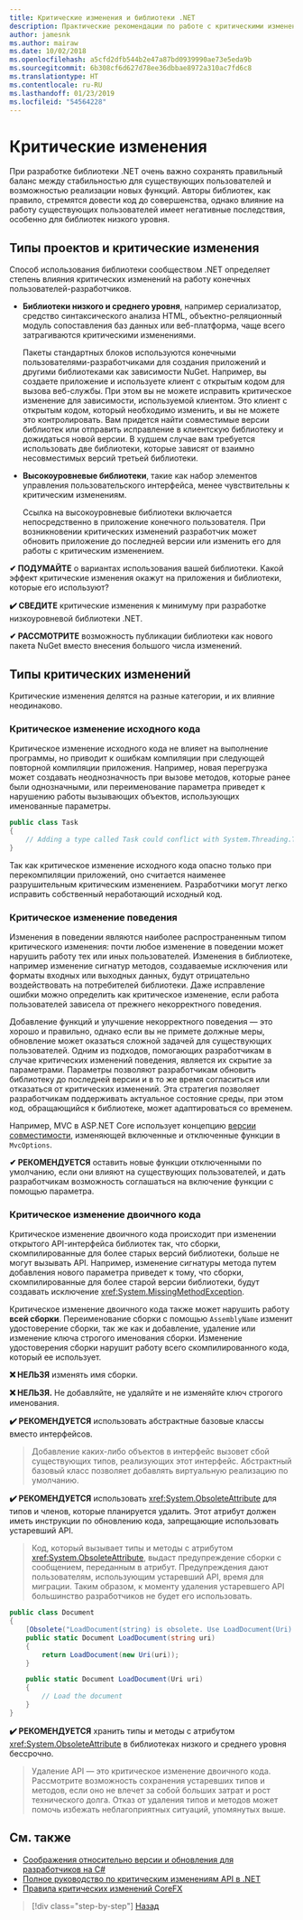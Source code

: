```yaml
---
title: Критические изменения и библиотеки .NET
description: Практические рекомендации по работе с критическими изменениями при создании библиотек .NET.
author: jamesnk
ms.author: mairaw
ms.date: 10/02/2018
ms.openlocfilehash: a5cfd2dfb544b2e47a87bd0939990ae73e5eda9b
ms.sourcegitcommit: 6b308cf6d627d78ee36dbbae8972a310ac7fd6c8
ms.translationtype: HT
ms.contentlocale: ru-RU
ms.lasthandoff: 01/23/2019
ms.locfileid: "54564228"
---
```

# <a name="breaking-changes"></a>Критические изменения

При разработке библиотеки .NET очень важно сохранять правильный баланс между стабильностью для существующих пользователей и возможностью реализации новых функций. Авторы библиотек, как правило, стремятся довести код до совершенства, однако влияние на работу существующих пользователей имеет негативные последствия, особенно для библиотек низкого уровня.

## <a name="project-types-and-breaking-changes"></a>Типы проектов и критические изменения

Способ использования библиотеки сообществом .NET определяет степень влияния критических изменений на работу конечных пользователей-разработчиков.

* **Библиотеки низкого и среднего уровня**, например сериализатор, средство синтаксического анализа HTML, объектно-реляционный модуль сопоставления баз данных или веб-платформа, чаще всего затрагиваются критическими изменениями.

  Пакеты стандартных блоков используются конечными пользователями-разработчиками для создания приложений и другими библиотеками как зависимости NuGet. Например, вы создаете приложение и используете клиент с открытым кодом для вызова веб-службы. При этом вы не можете исправить критическое изменение для зависимости, используемой клиентом. Это клиент с открытым кодом, который необходимо изменить, и вы не можете это контролировать. Вам придется найти совместимые версии библиотек или отправить исправление в клиентскую библиотеку и дожидаться новой версии. В худшем случае вам требуется использовать две библиотеки, которые зависят от взаимно несовместимых версий третьей библиотеки.

* **Высокоуровневые библиотеки**, такие как набор элементов управления пользовательского интерфейса, менее чувствительны к критическим изменениям.

  Ссылка на высокоуровневые библиотеки включается непосредственно в приложение конечного пользователя. При возникновении критических изменений разработчик может обновить приложение до последней версии или изменить его для работы с критическим изменением.

**✔ ПОДУМАЙТЕ️** о вариантах использования вашей библиотеки. Какой эффект критические изменения окажут на приложения и библиотеки, которые его используют?

**✔️ СВЕДИТЕ** критические изменения к минимуму при разработке низкоуровневой библиотеки .NET.

**✔ РАССМОТРИТЕ️** возможность публикации библиотеки как нового пакета NuGet вместо внесения большого числа изменений.

## <a name="types-of-breaking-changes"></a>Типы критических изменений

Критические изменения делятся на разные категории, и их влияние неодинаково.

### <a name="source-breaking-change"></a>Критическое изменение исходного кода

Критическое изменение исходного кода не влияет на выполнение программы, но приводит к ошибкам компиляции при следующей повторной компиляции приложения. Например, новая перегрузка может создавать неоднозначность при вызове методов, которые ранее были однозначными, или переименование параметра приведет к нарушению работы вызывающих объектов, использующих именованные параметры.

```csharp
public class Task
{
    // Adding a type called Task could conflict with System.Threading.Tasks.Task at compilation
}
```

Так как критическое изменение исходного кода опасно только при перекомпиляции приложений, оно считается наименее разрушительным критическим изменением. Разработчики могут легко исправить собственный неработающий исходный код.

### <a name="behavior-breaking-change"></a>Критическое изменение поведения

Изменения в поведении являются наиболее распространенным типом критического изменения: почти любое изменение в поведении может нарушить работу тех или иных пользователей. Изменения в библиотеке, например изменение сигнатур методов, создаваемые исключения или форматы входных или выходных данных, будут отрицательно воздействовать на потребителей библиотеки. Даже исправление ошибки можно определить как критическое изменение, если работа пользователей зависела от прежнего некорректного поведения.

Добавление функций и улучшение некорректного поведения — это хорошо и правильно, однако если вы не примете должные меры, обновление может оказаться сложной задачей для существующих пользователей. Одним из подходов, помогающих разработчикам в случае критических изменений поведения, является их скрытие за параметрами. Параметры позволяют разработчикам обновить библиотеку до последней версии и в то же время согласиться или отказаться от критических изменений. Эта стратегия позволяет разработчикам поддерживать актуальное состояние среды, при этом код, обращающийся к библиотеке, может адаптироваться со временем.

Например, MVC в ASP.NET Core использует концепцию [версии совместимости](/aspnet/core/mvc/compatibility-version), изменяющей включенные и отключенные функции в `MvcOptions`.

**✔ РЕКОМЕНДУЕТСЯ** оставить новые функции отключенными по умолчанию, если они влияют на существующих пользователей, и дать разработчикам возможность соглашаться на включение функции с помощью параметра.

### <a name="binary-breaking-change"></a>Критическое изменение двоичного кода

Критическое изменение двоичного кода происходит при изменении открытого API-интерфейса библиотек так, что сборки, скомпилированные для более старых версий библиотеки, больше не могут вызывать API. Например, изменение сигнатуры метода путем добавления нового параметра приведет к тому, что сборки, скомпилированные для более старой версии библиотеки, будут создавать исключение <xref:System.MissingMethodException>.

Критическое изменение двоичного кода также может нарушить работу **всей сборки**. Переименование сборки с помощью `AssemblyName` изменит удостоверение сборки, так же как и добавление, удаление или изменение ключа строгого именования сборки. Изменение удостоверения сборки нарушит работу всего скомпилированного кода, который ее использует.

**❌ НЕЛЬЗЯ** изменять имя сборки.

**❌ НЕЛЬЗЯ.** Не добавляйте, не удаляйте и не изменяйте ключ строгого именования.

**✔️ РЕКОМЕНДУЕТСЯ** использовать абстрактные базовые классы вместо интерфейсов.

> Добавление каких-либо объектов в интерфейс вызовет сбой существующих типов, реализующих этот интерфейс. Абстрактный базовый класс позволяет добавлять виртуальную реализацию по умолчанию.

**✔️ РЕКОМЕНДУЕТСЯ** использовать <xref:System.ObsoleteAttribute> для типов и членов, которые планируется удалить. Этот атрибут должен иметь инструкции по обновлению кода, запрещающие использовать устаревший API.

> Код, который вызывает типы и методы с атрибутом <xref:System.ObsoleteAttribute>, выдаст предупреждение сборки с сообщением, переданным в атрибут. Предупреждения дают пользователям, использующим устаревший API, время для миграции. Таким образом, к моменту удаления устаревшего API большинство разработчиков не будет его использовать.

```csharp
public class Document
{
    [Obsolete("LoadDocument(string) is obsolete. Use LoadDocument(Uri) instead.")]
    public static Document LoadDocument(string uri)
    {
        return LoadDocument(new Uri(uri));
    }

    public static Document LoadDocument(Uri uri)
    {
        // Load the document
    }
}
```

**✔️ РЕКОМЕНДУЕТСЯ** хранить типы и методы с атрибутом <xref:System.ObsoleteAttribute> в библиотеках низкого и среднего уровня бессрочно.

> Удаление API — это критическое изменение двоичного кода. Рассмотрите возможность сохранения устаревших типов и методов, если оно не влечет за собой больших затрат и рост технического долга. Отказ от удаления типов и методов может помочь избежать неблагоприятных ситуаций, упомянутых выше.

## <a name="see-also"></a>См. также

- [Соображения относительно версии и обновления для разработчиков на C#](../../csharp/whats-new/version-update-considerations.md)
- [Полное руководство по критическим изменениям API в .NET](https://stackoverflow.com/questions/1456785/a-definitive-guide-to-api-breaking-changes-in-net)
- [Правила критических изменений CoreFX](https://github.com/dotnet/corefx/blob/master/Documentation/coding-guidelines/breaking-change-rules.md)

>[!div class="step-by-step"]
>[Назад](versioning.md)
